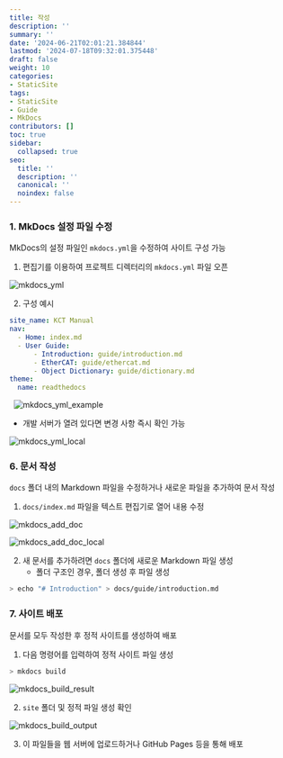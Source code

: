 ```yaml
---
title: 작성
description: ''
summary: ''
date: '2024-06-21T02:01:21.384844'
lastmod: '2024-07-18T09:32:01.375448'
draft: false
weight: 10
categories:
- StaticSite
tags:
- StaticSite
- Guide
- MkDocs
contributors: []
toc: true
sidebar:
  collapsed: true
seo:
  title: ''
  description: ''
  canonical: ''
  noindex: false
---
```

### 1. MkDocs 설정 파일 수정
MkDocs의 설정 파일인 `mkdocs.yml`을 수정하여 사이트 구성 가능
1. 편집기를 이용하여 프로젝트 디렉터리의 `mkdocs.yml` 파일 오픈

![mkdocs_yml](/Resources/mkdocs_yml.png)
 
 2. 구성 예시

```yaml
site_name: KCT Manual
nav:
  - Home: index.md
  - User Guide:
      - Introduction: guide/introduction.md      
      - EtherCAT: guide/ethercat.md      
      - Object Dictionary: guide/dictionary.md
theme:
  name: readthedocs
```

  ![mkdocs_yml_example](/Resources/mkdocs_yml_example.png)

- 개발 서버가 열려 있다면 변경 사항 즉시 확인 가능

![mkdocs_yml_local](/Resources/mkdocs_yml_local.png)


### 6. 문서 작성

`docs` 폴더 내의 Markdown 파일을 수정하거나 새로운 파일을 추가하여 문서 작성
1. `docs/index.md` 파일을 텍스트 편집기로 열어 내용 수정

![mkdocs_add_doc](/Resources/mkdocs_add_doc.png)

![mkdocs_add_doc_local](/Resources/mkdocs_add_doc_local.png)

2. 새 문서를 추가하려면 `docs` 폴더에 새로운 Markdown 파일 생성
	- 폴더 구조인 경우, 폴더 생성 후 파일 생성

```sh
> echo "# Introduction" > docs/guide/introduction.md
```

### 7. 사이트 배포
문서를 모두 작성한 후 정적 사이트를 생성하여 배포
1. 다음 명령어를 입력하여 정적 사이트 파일 생성

```sh
> mkdocs build
```

![mkdocs_build_result](/Resources/mkdocs_build_result.png)

2. `site` 폴더 및 정적 파일 생성 확인 

![mkdocs_build_output](/Resources/mkdocs_build_output.png)

3. 이 파일들을 웹 서버에 업로드하거나 GitHub Pages 등을 통해 배포
